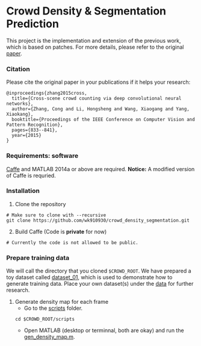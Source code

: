 # Crowd Density & Segmentation Prediction

This project is the implementation and extension of the previous work, which is based on patches. For more details, please refer to the original [paper](http://www.ee.cuhk.edu.hk/~xgwang/papers/zhangLWYcvpr15.pdf).

### Citation

Please cite the original paper in your publications if it helps your research:

```
@inproceedings{zhang2015cross,
  title={Cross-scene crowd counting via deep convolutional neural networks},
  author={Zhang, Cong and Li, Hongsheng and Wang, Xiaogang and Yang, Xiaokang},
  booktitle={Proceedings of the IEEE Conference on Computer Vision and Pattern Recognition},
  pages={833--841},
  year={2015}
}
```

### Requirements: software

[Caffe](http://caffe.berkeleyvision.org/) and MATLAB 2014a or above are required. **Notice:** A modified version of Caffe is requried.

### Installation

1. Clone the repository

```Shell
# Make sure to clone with --recursive
git clone https://github.com/wk910930/crowd_density_segmentation.git
```

2. Build Caffe (Code is **private** for now)

```Shell
# Currently the code is not allowed to be public.
```

### Prepare training data

We will call the directory that you cloned `$CROWD_ROOT`. We have prepared a toy dataset called [dataset_01](data/dataset_01), which is used to demonstrate how to generate training data. Place your own dataset(s) under the [data](data) for further research.

1. Generate density map for each frame
    * Go to the [scripts](scripts) folder.
    ```Shell
    cd $CROWD_ROOT/scripts
    ```
    * Open MATLAB (desktop or terminnal, both are okay) and run the [gen_density_map.m](scripts/gen_density_map.m).
